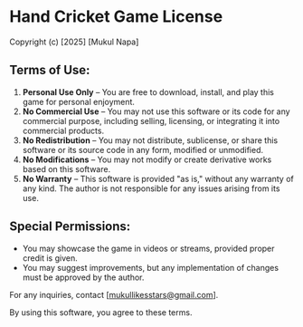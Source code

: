 # Hand Cricket Game License

Copyright (c) [2025] [Mukul Napa]

## Terms of Use:
1. **Personal Use Only** – You are free to download, install, and play this game for personal enjoyment.  
2. **No Commercial Use** – You may not use this software or its code for any commercial purpose, including selling, licensing, or integrating it into commercial products.  
3. **No Redistribution** – You may not distribute, sublicense, or share this software or its source code in any form, modified or unmodified.  
4. **No Modifications** – You may not modify or create derivative works based on this software.  
5. **No Warranty** – This software is provided "as is," without any warranty of any kind. The author is not responsible for any issues arising from its use.  

## Special Permissions:
- You may showcase the game in videos or streams, provided proper credit is given.  
- You may suggest improvements, but any implementation of changes must be approved by the author.  

For any inquiries, contact [mukullikesstars@gmail.com].  

By using this software, you agree to these terms.  
